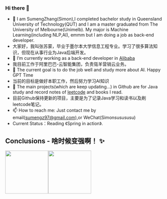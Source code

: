 ### Hi there 👋


- 🔭 I am SumengZhang(Simon),I completed bachelor study in Queensland University of Technology(QUT) and  I am a master graduated from The University of Melbourne(Unimelb). My major is Machine Learning(including NLP,AI), emmm but I am doing a job as back-end developer.
- 大家好，我叫张苏蒙，毕业于墨尔本大学信息工程专业。学习了很多算法知识，但现在从事行业为Java后端开发。
- 🌱 I’m currently working as a back-end developer in [Alibaba](https://www.aliyun.com/)
- 我目前工作于阿里巴巴-云智能集团，负责瓴羊营销云业务。
- 👯 The current goal is to do the job well and study more about AI. Happy GPT Time
- 当前的目标是做好本职工作，然后努力学习AI知识
- 🤔 The main projects(which are keep updating...) in Github are for Java study and record notes of [leetcode](https://leetcode-cn.com/u/ma-jiang-3/) and books I read.
- 目前Github保持更新的项目，主要是为了记录Java学习和读书以及刷leetcode笔记。
- 📫 How to reach me: Just contact me by email(sumengz97@gmail.com),or WeChat(Simonsusususu)
- Current Status：Reading 《Spring in action》.
## Conclusions - 啥时候变强啊！ ✨
<img align="" height="137px" src="https://github-readme-stats.vercel.app/api?username=sumengzhang&hide_title=true&hide_border=true&show_icons=true&include_all_commits=true&line_height=21&bg_color=0,EC6C6C,FFD479,FFFC79,73FA79&theme=graywhite&locale=cn" /><img align="" height="137px" src="https://github-readme-stats.vercel.app/api/top-langs/?username=sumengzhang&hide_title=true&hide_border=true&layout=compact&bg_color=0,73FA79,73FDFF,D783FF&theme=graywhite&locale=cn" />
